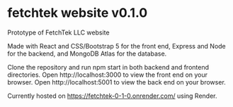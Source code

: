 # fetchtek website v0.1.0
Prototype of FetchTek LLC website


Made with React and CSS/Bootstrap 5 for the front end, Express and Node for the backend, and MongoDB Atlas for the database.

Clone the repository and run npm start in both backend and frontend directories.
Open http://localhost:3000 to view the front end on your browser.
Open http://localhost:5001 to view the back end on your browser.

Currently hosted on https://fetchtek-0-1-0.onrender.com/ using Render.
